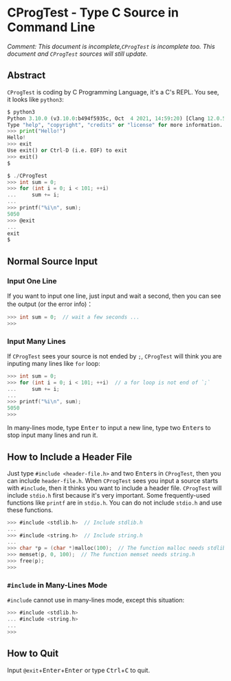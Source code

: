 # CProgTest - Type C Source in Command Line
*Comment: This document is incomplete,`CProgTest` is incomplete too. This document and `CProgTest` sources will still update.*
## Abstract
`CProgTest` is coding by C Programming Language, it's a C's REPL. You see, it looks like `python3`:
```python
$ python3
Python 3.10.0 (v3.10.0:b494f5935c, Oct  4 2021, 14:59:20) [Clang 12.0.5 (clang-1205.0.22.11)] on darwin
Type "help", "copyright", "credits" or "license" for more information.
>>> print("Hello!")
Hello!
>>> exit
Use exit() or Ctrl-D (i.e. EOF) to exit
>>> exit()
$
```
```C
$ ./CProgTest
>>> int sum = 0;
>>> for (int i = 0; i < 101; ++i)
...     sum += i;
...
>>> printf("%i\n", sum);
5050
>>> @exit
...
exit
$
```
## Normal Source Input
### Input One Line
If you want to input one line, just input and wait a second, then you can see the output (or the error info)：
```C
>>> int sum = 0;  // wait a few seconds ...
>>>
```
### Input Many Lines
If `CProgTest` sees your source is not ended by `;`, `CProgTest` will think you are inputing many lines like `for` loop:
```C
>>> int sum = 0;
>>> for (int i = 0; i < 101; ++i)  // a for loop is not end of `;`
...     sum += i;
...
>>> printf("%i\n", sum);
5050
>>>
```
In many-lines mode, type <kbd>Enter</kbd> to input a new line, type two <kbd>Enter</kbd>s to stop input many lines and run it.
## How to Include a Header File
Just type `#include <header-file.h>` and two <kbd>Enter</kbd>s in `CProgTest`, then you can include `header-file.h`. When `CProgTest` sees you input a source starts with `#include`, then it thinks you want to include a header file.
`CProgTest` will include `stdio.h` first because it's very important. Some frequently-used functions like `printf` are in `stdio.h`. You can do not include `stdio.h` and use these functions.
```C
>>> #include <stdlib.h>  // Include stdlib.h
...
>>> #include <string.h>  // Include string.h
...
>>> char *p = (char *)malloc(100);  // The function malloc needs stdlib.h
>>> memset(p, 0, 100);  // The function memset needs string.h
>>> free(p);
>>>
```
### `#include` in Many-Lines Mode
`#include` cannot use in many-lines mode, except this situation:
```C
>>> #include <stdlib.h>
... #include <string.h>
...
>>>
```
## How to Quit
Input `@exit`+<kbd>Enter</kbd>+<kbd>Enter</kbd> or type <kbd>Ctrl</kbd>+<kbd>C</kbd> to quit.
